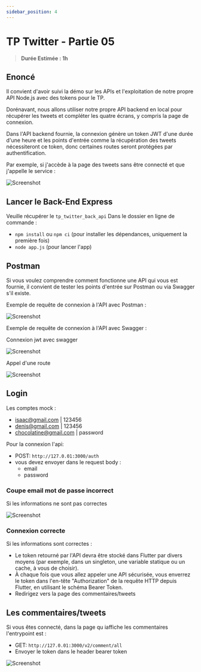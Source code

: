 ```yaml
---
sidebar_position: 4
---
```


# TP Twitter - Partie 05

> **Durée Estimée : 1h**

## Enoncé

Il convient d'avoir suivi la démo sur les APIs et l'exploitation de notre propre API Node.js avec des tokens pour le TP.

Dorénavant, nous allons utiliser notre propre API backend en local pour récupérer les tweets et compléter les quatre écrans, y compris la page de connexion.

Dans l'API backend fournie, la connexion génère un token JWT d'une durée d'une heure et les points d'entrée comme la récupération des tweets nécessiteront ce token, donc certaines routes seront protégées par authentification.

Par exemple, si j'accède à la page des tweets sans être connecté et que j'appelle le service :

![Screenshot](img/tp_api_node_01_01.png)

## Lancer le Back-End Express

Veuille récupérer le `tp_twitter_back_api`
Dans le dossier en ligne de commande :
- `npm install`  ou  `npm ci` (pour installer les dépendances, uniquement la première fois)
- `node app.js` (pour lancer l'app)
 
## Postman

Si vous voulez comprendre comment fonctionne une API qui vous est fournie, il convient de tester les points d'entrée sur Postman ou via Swagger s'il existe.

Exemple de requête de connexion à l'API avec Postman :


![Screenshot](img/tp_api_node_01_02.png)

Exemple de requête de connexion à l'API avec Swagger :

Connexion jwt avec swagger

![Screenshot](img/tp_api_node_01_03.png)

Appel d'une route

![Screenshot](img/tp_api_node_01_04.png)

## Login

Les comptes mock :
- isaac@gmail.com | 123456
- denis@gmail.com | 123456
- chocolatine@gmail.com | password

Pour la connexion l'api:

- POST: `http://127.0.01:3000/auth`
- vous devez envoyer dans le request body :
    - email
    - password

### Coupe email mot de passe incorrect

Si les informations ne sont pas correctes

![Screenshot](img/tp_api_node_login_01.png)

### Connexion correcte


Si les informations sont correctes :
- Le token retourné par l'API devra être stocké dans Flutter par divers moyens (par exemple, dans un singleton, une variable statique ou un cache, à vous de choisir).
- À chaque fois que vous allez appeler une API sécurisée, vous enverrez le token dans l'en-tête "Authorization" de la requête HTTP depuis Flutter, en utilisant le schéma Bearer Token.
- Redirigez vers la page des commentaires/tweets

## Les commentaires/tweets

Si vous êtes connecté, dans la page qu iaffiche les commentaires l'entrypoint est :

- GET: `http://127.0.01:3000/v2/comment/all`
- Envoyer le token dans le header bearer token

![Screenshot](img/tp_api_node_comments_02.png)
